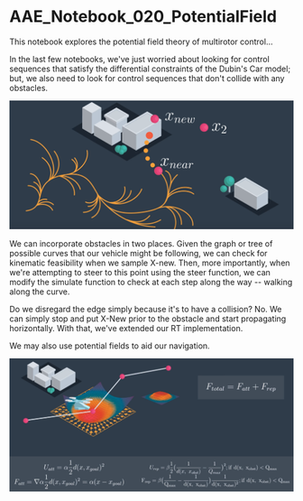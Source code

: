 # AAE_Notebook_020_PotentialField
This notebook explores the potential field theory of multirotor control...

In the last few notebooks, we've just worried about looking for control sequences that satisfy the differential constraints of the Dubin's Car model; but, we also need to look for control sequences that don't collide with any obstacles.

![obstacles](images/obstacles.png)

We can incorporate obstacles in two places. Given the graph or tree of possible curves that our vehicle might be following, we can check for kinematic feasibility when we sample X-new. Then, more importantly, when we're attempting to steer to this point using the steer function, we can modify the simulate function to check at each step along the way -- walking along the curve.

Do we disregard the edge simply because it's to have a collision? No. We can simply stop and put X-New prior to the obstacle and start propagating horizontally. With that, we've extended our RT implementation.

We may also use potential fields to aid our navigation.

![potentialfield](images/potentialfield.png)
